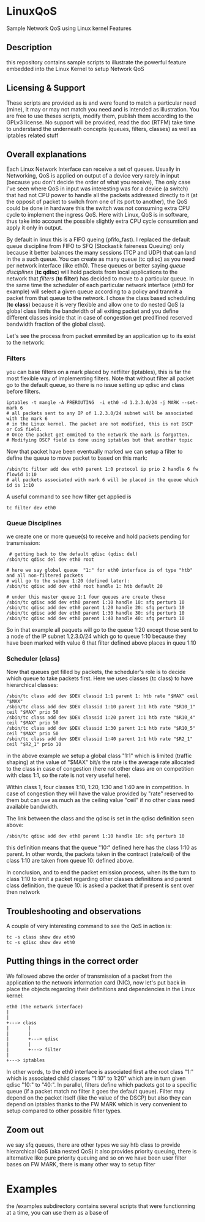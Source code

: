 # LinuxQoS
Sample Network QoS using Linux kernel Features

## Description
this repository contains sample scripts to illustrate the powerful feature embedded into the Linux Kernel to setup Network QoS

## Licensing & Support
These scripts are provided as is and were found to match a particular need (mine), it may or may not match you need and is intended as illustration. You are free to use theses scripts, modify them, publish them according to the GPLv3 license. No support will be provided, read the doc (RTFM) take time to understand the underneath concepts (queues, filters, classes) as well as iptables related stuff

## Overall explanations
Each Linux Network Interface can receive a set of queues. Usually in Networking, QoS is applied on output of a device very rarely in input (because you don't decide the order of what you receive), The only case I've seen where QoS in input was interesting was for a device (a switch) that had not CPU power to handle all the packets addressed directly to it (at the opposit of packet to switch from one of its port to another), the QoS could be done in hardware this the switch was not consuming extra CPU cycle to implement the ingress QoS. Here with Linux, QoS is in software, thus take into account the possible slightly extra CPU cycle consumtion and apply it only in output.

By default in linux this is a FIFO queing (pfifo_fast). I replaced the default queue discipline from FIFO to SFQ (Stockastik faireness Queuing) only because it better balances the many sessions (TCP and UDP) that can land in the a such queue. You can create as many queue (tc qdisc) as you need per network interface (like eth0). These queues or better saying *queue disciplines* (**tc qdisc**) will hold packets from local applications to the network that *filters* (**tc filter**) has decided to move to a particular queue. In the same time the scheduler of each particular network interface (eth0 for example) will select a given queue according to a policy and tranmit a packet from that queue to the network. I chose the class based scheduling (**tc class**) because it is very flexible and allow one to do nested QoS (a global class limits the bandwidth of all exiting packet and you define different classes inside that in case of congestion get predifined reserved bandwidth fraction of the global class).

Let's see the process from packet emmited by an application up to its exist to the network:

### Filters
you can base filters on a mark placed by netfilter (iptables), this is far the most flexible way of implementing filters. Note that without filter all packet go to the default queue, so there is no issue setting up qdisc and class before filters. 

    iptables -t mangle -A PREROUTING  -i eth0 -d 1.2.3.0/24 -j MARK --set-mark 6
    # all packets sent to any IP of 1.2.3.0/24 subnet will be associated with the mark 6 
    # in the Linux kernel. The packet are not modified, this is not DSCP or CoS field.
    # Once the packet get emmited to the network the mark is forgotten.
    # Modifying DSCP field is done using iptables but that another topic 

Now that packet have been eventually marked we can setup a filter to define the queue to move packet to based on this mark:

    /sbin/tc filter add dev eth0 parent 1:0 protocol ip prio 2 handle 6 fw flowid 1:10
    # all packets associated with mark 6 will be placed in the queue which id is 1:10
    
A useful command to see how filter get applied is 

    tc filter dev eth0

### Queue Disciplines

we create one or more queue(s) to receive and hold packets pending for transmission:

     # getting back to the default qdisc (qdisc del)
    /sbin/tc qdisc del dev eth0 root
   
    # here we say global queue  "1:" for eth0 interface is of type "htb" and all non-filtered packets
    # will go to the subque 1:20 (defined later):
    /sbin/tc qdisc add dev eth0 root handle 1: htb default 20
   
    # under this master queue 1:1 four queues are create these
    /sbin/tc qdisc add dev eth0 parent 1:10 handle 10: sfq perturb 10
    /sbin/tc qdisc add dev eth0 parent 1:20 handle 20: sfq perturb 10
    /sbin/tc qdisc add dev eth0 parent 1:30 handle 30: sfq perturb 10
    /sbin/tc qdisc add dev eth0 parent 1:40 handle 40: sfq perturb 10

So in that example all paquets will go to the queue 1:20 except those sent to a node of the IP subnet 1.2.3.0/24 which go to queue 1:10 because they have been marked with value 6 that filter defined above places in queu 1:10

### Scheduler (class)
Now that queues get filled by packets, the scheduler's role is to decide which queue to take packets first. Here we uses classes (tc class) to have hierarchical classes:

    /sbin/tc class add dev $DEV classid 1:1 parent 1: htb rate "$MAX" ceil "$MAX"
    /sbin/tc class add dev $DEV classid 1:10 parent 1:1 htb rate "$R10_1" ceil "$MAX" prio 50
    /sbin/tc class add dev $DEV classid 1:20 parent 1:1 htb rate "$R10_4" ceil "$MAX" prio 50
    /sbin/tc class add dev $DEV classid 1:30 parent 1:1 htb rate "$R10_5" ceil "$MAX" prio 50
    /sbin/tc class add dev $DEV classid 1:40 parent 1:1 htb rate "$R2_1" ceil "$R2_1" prio 10

in the above example we setup a global class "1:1" which is limited (traffic shaping) at the value of "$MAX" bit/s the rate is the average rate allocated to the class in case of congestion (here not other class are on competition with class 1:1, so the rate is not very useful here).

Within class 1, four classes 1:10, 1:20, 1:30 and 1:40 are in competition. In case of congestion they will have the value provided by "rate" reserved to them but can use as much as the ceiling value "ceil" if no other class need available bandwidth. 

The link between the class and the qdisc is set in the qdisc definition seen above:

    /sbin/tc qdisc add dev eth0 parent 1:10 handle 10: sfq perturb 10
  
 this definition means that the queue "10:" defined here has the class 1:10 as parent. In other words, the packets taken in the contract (rate/ceil) of the class 1:10 are taken from queue 10: defined above.
 
In conclusion, and to end the packet emission process, when its the turn to class 1:10 to emit a packet regarding other classes definititons and parent class definition, the queue 10: is asked a packet that if present is sent over then network

## Troubleshooting and observations

A couple of very interesting command  to see the QoS in action is:

    tc -s class show dev eth0
    tc -s qdisc show dev eth0

## Putting things in the correct order
We followed above the order of transmission of a packet from the application to the network information card (NIC), now let's put back in place the objects regarding their definitions and dependencies in the Linux kernel:

    eth0 (the network interface)
    |
    |
    +---> class
    |       |
    |       |
    |       +---> qdisc
    |       |
    |       +---> filter
    |
    +---> iptables
    
In other words, to the eth0 interface is associated first a the root class "1:" which is associated child classes "1:10" to 1:20" which are in turn given qdisc "10:" to "40:". In parallel, filters define which packets got to a specific queue (if a packet match no filter it goes the default queue). Filter may depend on the packet itself (like the value of the DSCP) but also they can depend on iptables thanks to the FW MARK which is very convenient to setup compared to other possible filter types.

## Zoom out
we say sfq queues, there are other types
we say htb class to provide hierarchical QoS (aka nested QoS) it also provides priority queuing, there is alternative like pure priority queuing and so on
we have been user filter bases on FW MARK, there is many other way to setup filter

# Examples
the /examples subdirectory contains several scripts that were functionning at a time, you can use them as a base of 
 
